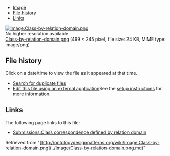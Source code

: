 * [Image](../Image/Class-by-relation-domain.png.md#file)
* [File history](../Image/Class-by-relation-domain.png.md#filehistory)
* [Links](../Image/Class-by-relation-domain.png.md#filelinks)

[![Image:Class-by-relation-domain.png](../../../images/b/b4/Class-by-relation-domain.png)](../../../images/b/b4/Class-by-relation-domain.png)  
No higher resolution available.  
[Class-by-relation-domain.png](../../../images/b/b4/Class-by-relation-domain.png)‎ (499 × 245 pixel, file size: 24 KB, MIME type: image/png)

## File history

Click on a date/time to view the file as it appeared at that time.



  
* [Search for duplicate files](http://ontologydesignpatterns.org/wiki/Special:FileDuplicateSearch/Class-by-relation-domain.png "Special:FileDuplicateSearch/Class-by-relation-domain.png")
* [Edit this file using an external application](http://ontologydesignpatterns.org/wiki/index.php?title=Image:Class-by-relation-domain.png&action=edit&externaledit=true&mode=file "Image:Class-by-relation-domain.png")See the [setup instructions](http://www.mediawiki.org/wiki/Manual:External_editors "http://www.mediawiki.org/wiki/Manual:External_editors") for more information.

## Links



The following page links to this file:


* [Submissions:Class correspondence defined by relation domain](../Submissions/Class_correspondence_defined_by_relation_domain.md "Submissions:Class correspondence defined by relation domain")


Retrieved from "[http://ontologydesignpatterns.org/wiki/Image:Class-by-relation-domain.png](../Image/Class-by-relation-domain.png.md)"